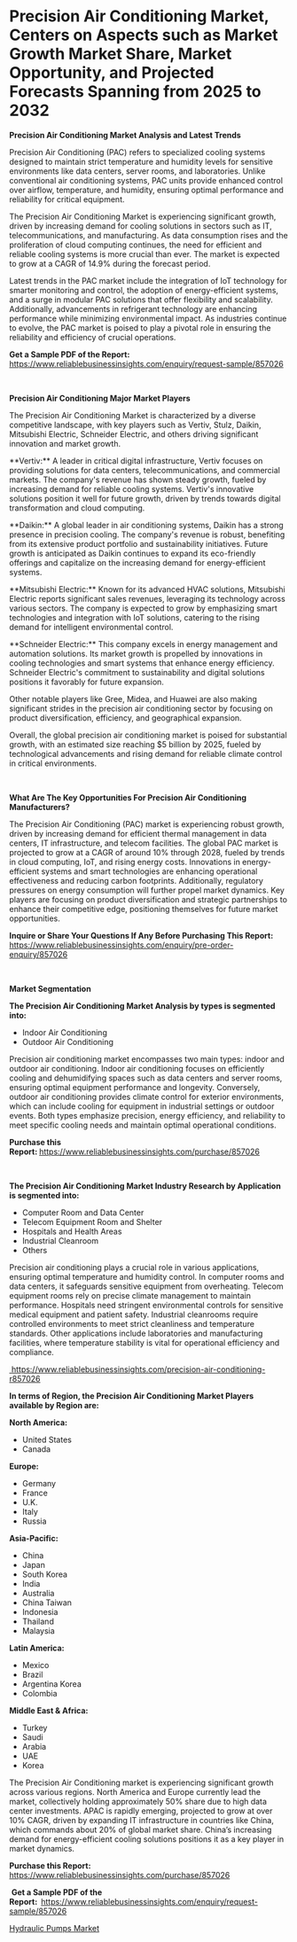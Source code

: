 <p><h1>Precision Air Conditioning Market, Centers on Aspects such as Market Growth Market Share, Market Opportunity, and Projected Forecasts Spanning from 2025 to 2032</h1></p><p><strong>Precision Air Conditioning Market Analysis and Latest Trends</strong></p>
<p><p>Precision Air Conditioning (PAC) refers to specialized cooling systems designed to maintain strict temperature and humidity levels for sensitive environments like data centers, server rooms, and laboratories. Unlike conventional air conditioning systems, PAC units provide enhanced control over airflow, temperature, and humidity, ensuring optimal performance and reliability for critical equipment.</p><p>The Precision Air Conditioning Market is experiencing significant growth, driven by increasing demand for cooling solutions in sectors such as IT, telecommunications, and manufacturing. As data consumption rises and the proliferation of cloud computing continues, the need for efficient and reliable cooling systems is more crucial than ever. The market is expected to grow at a CAGR of 14.9% during the forecast period.</p><p>Latest trends in the PAC market include the integration of IoT technology for smarter monitoring and control, the adoption of energy-efficient systems, and a surge in modular PAC solutions that offer flexibility and scalability. Additionally, advancements in refrigerant technology are enhancing performance while minimizing environmental impact. As industries continue to evolve, the PAC market is poised to play a pivotal role in ensuring the reliability and efficiency of crucial operations.</p></p>
<p><strong>Get a Sample PDF of the Report:&nbsp;</strong> <a href="https://www.reliablebusinessinsights.com/enquiry/request-sample/857026?utm_campaign=2274&utm_medium=2&utm_source=Github&utm_content=ia&utm_term=08042025&utm_id=precision-air-conditioning">https://www.reliablebusinessinsights.com/enquiry/request-sample/857026</a></p>
<p>&nbsp;</p>
<p><strong>Precision Air Conditioning Major Market Players</strong></p>
<p><p>The Precision Air Conditioning Market is characterized by a diverse competitive landscape, with key players such as Vertiv, Stulz, Daikin, Mitsubishi Electric, Schneider Electric, and others driving significant innovation and market growth. </p><p>**Vertiv:** A leader in critical digital infrastructure, Vertiv focuses on providing solutions for data centers, telecommunications, and commercial markets. The company's revenue has shown steady growth, fueled by increasing demand for reliable cooling systems. Vertiv's innovative solutions position it well for future growth, driven by trends towards digital transformation and cloud computing.</p><p>**Daikin:** A global leader in air conditioning systems, Daikin has a strong presence in precision cooling. The company's revenue is robust, benefiting from its extensive product portfolio and sustainability initiatives. Future growth is anticipated as Daikin continues to expand its eco-friendly offerings and capitalize on the increasing demand for energy-efficient systems.</p><p>**Mitsubishi Electric:** Known for its advanced HVAC solutions, Mitsubishi Electric reports significant sales revenues, leveraging its technology across various sectors. The company is expected to grow by emphasizing smart technologies and integration with IoT solutions, catering to the rising demand for intelligent environmental control.</p><p>**Schneider Electric:** This company excels in energy management and automation solutions. Its market growth is propelled by innovations in cooling technologies and smart systems that enhance energy efficiency. Schneider Electric's commitment to sustainability and digital solutions positions it favorably for future expansion.</p><p>Other notable players like Gree, Midea, and Huawei are also making significant strides in the precision air conditioning sector by focusing on product diversification, efficiency, and geographical expansion.</p><p>Overall, the global precision air conditioning market is poised for substantial growth, with an estimated size reaching $5 billion by 2025, fueled by technological advancements and rising demand for reliable climate control in critical environments.</p></p>
<p>&nbsp;</p>
<p><strong>What Are The Key Opportunities For Precision Air Conditioning Manufacturers?</strong></p>
<p><p>The Precision Air Conditioning (PAC) market is experiencing robust growth, driven by increasing demand for efficient thermal management in data centers, IT infrastructure, and telecom facilities. The global PAC market is projected to grow at a CAGR of around 10% through 2028, fueled by trends in cloud computing, IoT, and rising energy costs. Innovations in energy-efficient systems and smart technologies are enhancing operational effectiveness and reducing carbon footprints. Additionally, regulatory pressures on energy consumption will further propel market dynamics. Key players are focusing on product diversification and strategic partnerships to enhance their competitive edge, positioning themselves for future market opportunities.</p></p>
<p><strong>Inquire or Share Your Questions If Any Before Purchasing This Report:</strong> <a href="https://www.reliablebusinessinsights.com/enquiry/pre-order-enquiry/857026?utm_campaign=2274&utm_medium=2&utm_source=Github&utm_content=ia&utm_term=08042025&utm_id=precision-air-conditioning">https://www.reliablebusinessinsights.com/enquiry/pre-order-enquiry/857026</a></p>
<p>&nbsp;</p>
<p><strong>Market Segmentation</strong></p>
<p><strong>The Precision Air Conditioning Market Analysis by types is segmented into:</strong></p>
<p><ul><li>Indoor Air Conditioning</li><li>Outdoor Air Conditioning</li></ul></p>
<p><p>Precision air conditioning market encompasses two main types: indoor and outdoor air conditioning. Indoor air conditioning focuses on efficiently cooling and dehumidifying spaces such as data centers and server rooms, ensuring optimal equipment performance and longevity. Conversely, outdoor air conditioning provides climate control for exterior environments, which can include cooling for equipment in industrial settings or outdoor events. Both types emphasize precision, energy efficiency, and reliability to meet specific cooling needs and maintain optimal operational conditions.</p></p>
<p><strong>Purchase this Report:&nbsp;</strong><a href="https://www.reliablebusinessinsights.com/purchase/857026?utm_campaign=2274&utm_medium=2&utm_source=Github&utm_content=ia&utm_term=08042025&utm_id=precision-air-conditioning">https://www.reliablebusinessinsights.com/purchase/857026</a></p>
<p>&nbsp;</p>
<p><strong>The Precision Air Conditioning Market Industry Research by Application is segmented into:</strong></p>
<p><ul><li>Computer Room and Data Center</li><li>Telecom Equipment Room and Shelter</li><li>Hospitals and Health Areas</li><li>Industrial Cleanroom</li><li>Others</li></ul></p>
<p><p>Precision air conditioning plays a crucial role in various applications, ensuring optimal temperature and humidity control. In computer rooms and data centers, it safeguards sensitive equipment from overheating. Telecom equipment rooms rely on precise climate management to maintain performance. Hospitals need stringent environmental controls for sensitive medical equipment and patient safety. Industrial cleanrooms require controlled environments to meet strict cleanliness and temperature standards. Other applications include laboratories and manufacturing facilities, where temperature stability is vital for operational efficiency and compliance.</p></p>
<p><a href="https://www.reliablebusinessinsights.com/precision-air-conditioning-r857026?utm_campaign=2274&utm_medium=2&utm_source=Github&utm_content=ia&utm_term=08042025&utm_id=precision-air-conditioning">&nbsp;https://www.reliablebusinessinsights.com/precision-air-conditioning-r857026</a></p>
<p><strong>In terms of Region, the Precision Air Conditioning Market Players available by Region are:</strong></p>
<p>
    <p> <strong> North America: </strong>
        <ul>
            <li>United States</li>
            <li>Canada</li>
        </ul>
        </p> 
    <p> <strong> Europe: </strong>
        <ul>
            <li>Germany</li>
            <li>France</li>
            <li>U.K.</li>
            <li>Italy</li>
            <li>Russia</li>
        </ul>
        </p> 
    <p> <strong> Asia-Pacific: </strong>
        <ul>
            <li>China</li>
            <li>Japan</li>
            <li>South Korea</li>
            <li>India</li>
            <li>Australia</li>
            <li>China Taiwan</li>
            <li>Indonesia</li>
            <li>Thailand</li>
            <li>Malaysia</li>
        </ul>
        </p> 
    <p> <strong> Latin America: </strong>
        <ul>
            <li>Mexico</li>
            <li>Brazil</li>
            <li>Argentina Korea</li>
            <li>Colombia</li>
        </ul>
        </p> 
    <p> <strong> Middle East & Africa: </strong>
        <ul>
            <li>Turkey</li>
            <li>Saudi</li>
            <li>Arabia</li>
            <li>UAE</li>
            <li>Korea</li>
        </ul>
    </p>
    </p>
<p><p>The Precision Air Conditioning market is experiencing significant growth across various regions. North America and Europe currently lead the market, collectively holding approximately 50% share due to high data center investments. APAC is rapidly emerging, projected to grow at over 10% CAGR, driven by expanding IT infrastructure in countries like China, which commands about 20% of global market share. China’s increasing demand for energy-efficient cooling solutions positions it as a key player in market dynamics.</p></p>
<p><strong>Purchase this Report: </strong><a href="https://www.reliablebusinessinsights.com/purchase/857026?utm_campaign=2274&utm_medium=2&utm_source=Github&utm_content=ia&utm_term=08042025&utm_id=precision-air-conditioning">https://www.reliablebusinessinsights.com/purchase/857026</a></p>
<p>&nbsp;<strong>Get a Sample PDF of the Report:&nbsp;&nbsp;</strong><a href="https://www.reliablebusinessinsights.com/enquiry/request-sample/857026?utm_campaign=2274&utm_medium=2&utm_source=Github&utm_content=ia&utm_term=08042025&utm_id=precision-air-conditioning">https://www.reliablebusinessinsights.com/enquiry/request-sample/857026</a></p>
<p><strong></strong></p>
<p><p><a href="https://github.com/buenayankobl/Market-Research-Report-List-1/blob/main/hydraulic-pumps-market.md?utm_campaign=2274&utm_medium=2&utm_source=Github&utm_content=ia&utm_term=08042025&utm_id=precision-air-conditioning">Hydraulic Pumps Market</a></p></p>